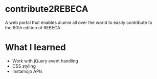contribute2REBECA
=================

A web portal that enables alumni all over the world to easily contribute to the 80th edition of REBECA.

What I learned
==============

* Work with jQuery event handling
* CSS styling
* Instamojo APIs

